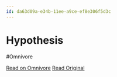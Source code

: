 ```yaml
---
id: da63d09a-e34b-11ee-a9ce-ef8e306f5d3c
---
```


# Hypothesis
#Omnivore

[Read on Omnivore](https://omnivore.app/me/hypothesis-18e457901c7)
[Read Original](https://hypothes.is/a/kfBE0uMzEe66dbslG6aYIQ)

